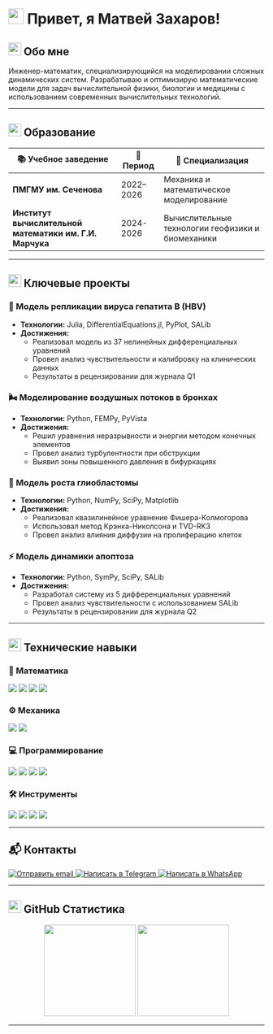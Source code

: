 # <img src="https://media.giphy.com/media/hvRJCLFzcasrR4ia7z/giphy.gif" width="30px"> Привет, я Матвей Захаров! 

## <img src="https://media.giphy.com/media/26tn33aiTi1jkl6H6/giphy.gif" width="25"> Обо мне
Инженер-математик, специализирующийся на моделировании сложных динамических систем. Разрабатываю и оптимизирую математические модели для задач вычислительной физики, биологии и медицины с использованием современных вычислительных технологий.

---

## <img src="https://media.giphy.com/media/3o7aCTPPm4OHfRLSH6/giphy.gif" width="25"> Образование
| 📚 Учебное заведение | 📅 Период | 🎯 Специализация |
|---------------------|-----------|------------------|
| **ПМГМУ им. Сеченова** | 2022–2026 | Механика и математическое моделирование |
| **Институт вычислительной математики им. Г.И. Марчука** | 2024-2026 | Вычислительные технологии геофизики и биомеханики |

---

## <img src="https://media.giphy.com/media/3o7aD2saalBwwftBIY/giphy.gif" width="25"> Ключевые проекты

### 🔬 Модель репликации вируса гепатита B (HBV)
- **Технологии:** Julia, DifferentialEquations.jl, PyPlot, SALib
- **Достижения:**
  - Реализовал модель из 37 нелинейных дифференциальных уравнений
  - Провел анализ чувствительности и калибровку на клинических данных
  - Результаты в рецензировании для журнала Q1

### 🌬️ Моделирование воздушных потоков в бронхах
- **Технологии:** Python, FEMPy, PyVista
- **Достижения:**
  - Решил уравнения неразрывности и энергии методом конечных элементов
  - Провел анализ турбулентности при обструкции
  - Выявил зоны повышенного давления в бифуркациях

### 🧠 Модель роста глиобластомы
- **Технологии:** Python, NumPy, SciPy, Matplotlib
- **Достижения:**
  - Реализовал квазилинейное уравнение Фишера-Колмогорова
  - Использовал метод Крэнка-Николсона и TVD-RK3
  - Провел анализ влияния диффузии на пролиферацию клеток

### ⚡ Модель динамики апоптоза
- **Технологии:** Python, SymPy, SciPy, SALib
- **Достижения:**
  - Разработал систему из 5 дифференциальных уравнений
  - Провел анализ чувствительности с использованием SALib
  - Результаты в рецензировании для журнала Q2

---

## <img src="https://media.giphy.com/media/26tn33aiTi1jkl6H6/giphy.gif" width="25"> Технические навыки

### 🧮 Математика
<div>
  <img src="https://img.shields.io/badge/Linear%20Algebra-007ACC?style=for-the-badge&logoColor=white" />
  <img src="https://img.shields.io/badge/Numerical%20Methods-FF6F00?style=for-the-badge&logoColor=white" />
  <img src="https://img.shields.io/badge/Probability%20Theory-4CAF50?style=for-the-badge&logoColor=white" />
  <img src="https://img.shields.io/badge/Stochastic%20Analysis-9C27B0?style=for-the-badge&logoColor=white" />
</div>

### ⚙️ Механика
<div>
  <img src="https://img.shields.io/badge/Computational%20Mechanics-FF5722?style=for-the-badge&logoColor=white" />
  <img src="https://img.shields.io/badge/Continuum%20Mechanics-607D8B?style=for-the-badge&logoColor=white" />
</div>

### 💻 Программирование
<div>
  <img src="https://img.shields.io/badge/Python-3776AB?style=for-the-badge&logo=python&logoColor=white" />
  <img src="https://img.shields.io/badge/Julia-9558B2?style=for-the-badge&logo=julia&logoColor=white" />
  <img src="https://img.shields.io/badge/R-276DC3?style=for-the-badge&logo=r&logoColor=white" />
  <img src="https://img.shields.io/badge/MATLAB-0076A8?style=for-the-badge&logoColor=white" />
</div>

### 🛠️ Инструменты
<div>
  <img src="https://img.shields.io/badge/Linux-FCC624?style=for-the-badge&logo=linux&logoColor=black" />
  <img src="https://img.shields.io/badge/LaTeX-008080?style=for-the-badge&logo=latex&logoColor=white" />
  <img src="https://img.shields.io/badge/GitHub-100000?style=for-the-badge&logo=github&logoColor=white" />
  <img src="https://img.shields.io/badge/SQL-4169E1?style=for-the-badge&logoColor=white" />
</div>

---

## 📬 Контакты
<div>
  <a href="mailto:mattew.zakharov.03@mail.ru">
    <img src="https://img.shields.io/badge/Email-D14836?style=for-the-badge&logo=gmail&logoColor=white" alt="Отправить email" />
  </a>
  <a href="https://t.me/vzgladov">
    <img src="https://img.shields.io/badge/Telegram-2CA5E0?style=for-the-badge&logo=telegram&logoColor=white" alt="Написать в Telegram" />
  </a>
  <a href="https://wa.me/79956824507">
    <img src="https://img.shields.io/badge/WhatsApp-25D366?style=for-the-badge&logo=whatsapp&logoColor=white" alt="Написать в WhatsApp" />
  </a>
</div>

---

## <img src="https://media.giphy.com/media/3o7aCTPPm4OHfRLSH6/giphy.gif" width="25"> GitHub Статистика
<div align="center">
  <img height="180em" src="https://github-readme-stats.vercel.app/api?username=motylek25&show_icons=true&theme=radical&include_all_commits=true&count_private=true"/>
  <img height="180em" src="https://github-readme-stats.vercel.app/api/top-langs/?username=motylek25&layout=compact&langs_count=8&theme=radical"/>
</div>

---

<div align="center">
  <img src="https://komarev.com/ghpvc/?username=motylek25&style=flat-square&color=blue" alt=""/>
</div>
